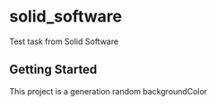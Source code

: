 # solid_software

Test task from Solid Software

## Getting Started

This project is a generation random backgroundColor
